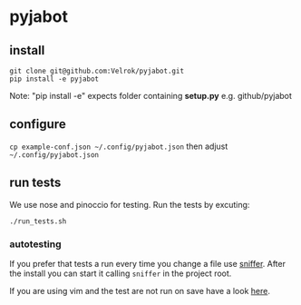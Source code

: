 # pyjabot

## install
```
git clone git@github.com:Velrok/pyjabot.git
pip install -e pyjabot
```

Note: "pip install -e" expects folder containing **setup.py** e.g. github/pyjabot

## configure 

`cp example-conf.json ~/.config/pyjabot.json`
then adjust `~/.config/pyjabot.json` 

## run tests

We use nose and pinoccio for testing.
Run the tests by excuting:

`./run_tests.sh`


### autotesting

If you prefer that tests a run every time you change a file use 
[sniffer](https://pypi.python.org/pypi/sniffer).
After the install you can start it calling `sniffer` in the project root.


If you are using vim and the test are not run on save have a look 
[here](https://github.com/gorakhargosh/watchdog/issues/56?source=c).
